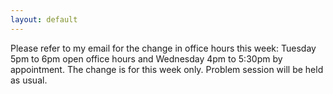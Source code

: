 ```yaml
---
layout: default
---
```


Please refer to my email for the change in office hours this week: Tuesday 5pm to 6pm open office hours and Wednesday 4pm to 5:30pm by appointment. The change is for this week only. Problem session will be held as usual.
